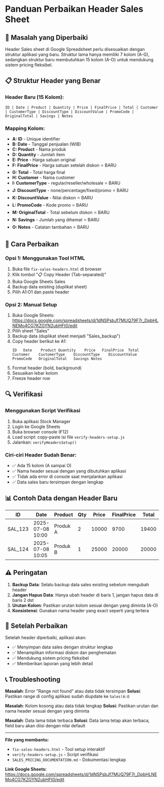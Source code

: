 # Panduan Perbaikan Header Sales Sheet

## 🎯 Masalah yang Diperbaiki

Header Sales sheet di Google Spreadsheet perlu disesuaikan dengan struktur aplikasi yang baru. Struktur lama hanya memiliki 7 kolom (A-G), sedangkan struktur baru membutuhkan 15 kolom (A-O) untuk mendukung sistem pricing fleksibel.

## 📋 Struktur Header yang Benar

### Header Baru (15 Kolom):
```
ID | Date | Product | Quantity | Price | FinalPrice | Total | Customer | CustomerType | DiscountType | DiscountValue | PromoCode | OriginalTotal | Savings | Notes
```

### Mapping Kolom:
- **A: ID** - Unique identifier
- **B: Date** - Tanggal penjualan (WIB)
- **C: Product** - Nama produk
- **D: Quantity** - Jumlah item
- **E: Price** - Harga satuan original
- **F: FinalPrice** - Harga satuan setelah diskon ⭐ BARU
- **G: Total** - Total harga final
- **H: Customer** - Nama customer
- **I: CustomerType** - regular/reseller/wholesale ⭐ BARU
- **J: DiscountType** - none/percentage/fixed/promo ⭐ BARU
- **K: DiscountValue** - Nilai diskon ⭐ BARU
- **L: PromoCode** - Kode promo ⭐ BARU
- **M: OriginalTotal** - Total sebelum diskon ⭐ BARU
- **N: Savings** - Jumlah yang dihemat ⭐ BARU
- **O: Notes** - Catatan tambahan ⭐ BARU

## 🔧 Cara Perbaikan

### Opsi 1: Menggunakan Tool HTML
1. Buka file `fix-sales-headers.html` di browser
2. Klik tombol "📋 Copy Header (Tab-separated)"
3. Buka Google Sheets Sales
4. Backup data existing (duplikat sheet)
5. Pilih A1:O1 dan paste header

### Opsi 2: Manual Setup
1. Buka Google Sheets: https://docs.google.com/spreadsheets/d/1dNSPsbJf7MUQ79F7r_DpbHLNEMo4CG7KZGYN2ubHFt0/edit
2. Pilih sheet "Sales"
3. Backup data (duplikat sheet menjadi "Sales_backup")
4. Copy header berikut ke A1:
   ```
   ID	Date	Product	Quantity	Price	FinalPrice	Total	Customer	CustomerType	DiscountType	DiscountValue	PromoCode	OriginalTotal	Savings	Notes
   ```
5. Format header (bold, background)
6. Sesuaikan lebar kolom
7. Freeze header row

## 🔍 Verifikasi

### Menggunakan Script Verifikasi
1. Buka aplikasi Stock Manager
2. Login ke Google Sheets
3. Buka browser console (F12)
4. Load script: copy-paste isi file `verify-headers-setup.js`
5. Jalankan: `verifyHeadersSetup()`

### Ciri-ciri Header Sudah Benar:
- ✅ Ada 15 kolom (A sampai O)
- ✅ Nama header sesuai dengan yang dibutuhkan aplikasi
- ✅ Tidak ada error di console saat menjalankan aplikasi
- ✅ Data sales baru tersimpan dengan lengkap

## 📊 Contoh Data dengan Header Baru

| ID | Date | Product | Qty | Price | FinalPrice | Total | Customer | CustomerType | DiscountType | DiscountValue | PromoCode | OriginalTotal | Savings | Notes |
|----|------|---------|-----|-------|------------|-------|----------|--------------|--------------|---------------|-----------|---------------|---------|-------|
| SAL_123 | 2025-07-08 10:00 | Produk A | 2 | 10000 | 9700 | 19400 | Toko ABC | reseller | none | | | 20000 | 600 | Auto reseller 3% |
| SAL_124 | 2025-07-08 10:05 | Produk B | 1 | 25000 | 20000 | 20000 | Customer XYZ | regular | percentage | 20 | | 25000 | 5000 | Loyal customer |

## ⚠️ Peringatan

1. **Backup Data**: Selalu backup data sales existing sebelum mengubah header
2. **Jangan Hapus Data**: Hanya ubah header di baris 1, jangan hapus data di baris 2 dst
3. **Urutan Kolom**: Pastikan urutan kolom sesuai dengan yang diminta (A-O)
4. **Konsistensi**: Gunakan nama header yang exact seperti yang tertera

## 🎉 Setelah Perbaikan

Setelah header diperbaiki, aplikasi akan:
- ✅ Menyimpan data sales dengan struktur lengkap
- ✅ Menampilkan informasi diskon dan penghematan
- ✅ Mendukung sistem pricing fleksibel
- ✅ Memberikan laporan yang lebih detail

## 📞 Troubleshooting

**Masalah**: Error "Range not found" atau data tidak tersimpan
**Solusi**: Pastikan range di config aplikasi sudah diupdate ke `Sales!A:O`

**Masalah**: Kolom kosong atau data tidak lengkap
**Solusi**: Pastikan urutan dan nama header sesuai dengan yang diminta

**Masalah**: Data lama tidak terbaca
**Solusi**: Data lama tetap akan terbaca, field baru akan diisi dengan nilai default

---

**File yang membantu:**
- `fix-sales-headers.html` - Tool setup interaktif
- `verify-headers-setup.js` - Script verifikasi
- `SALES_PRICING_DOCUMENTATION.md` - Dokumentasi lengkap

**Link Google Sheets:**
https://docs.google.com/spreadsheets/d/1dNSPsbJf7MUQ79F7r_DpbHLNEMo4CG7KZGYN2ubHFt0/edit
